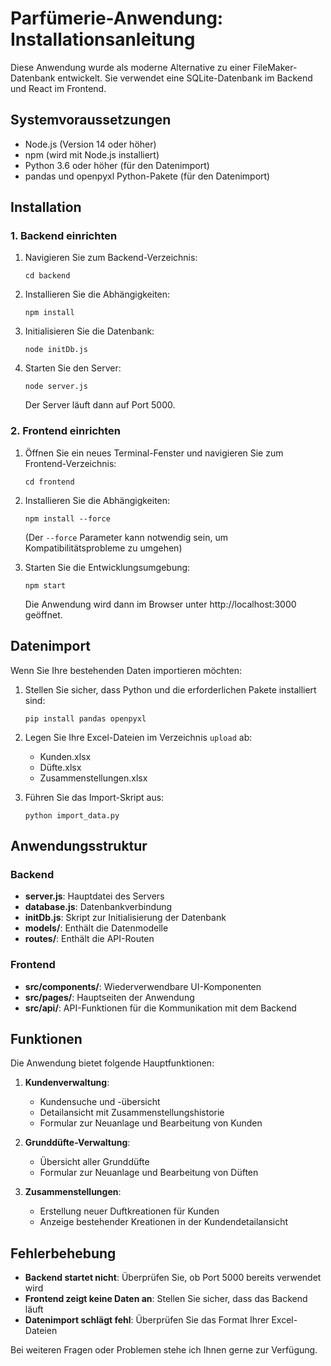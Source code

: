 # Parfümerie-Anwendung: Installationsanleitung

Diese Anwendung wurde als moderne Alternative zu einer FileMaker-Datenbank entwickelt. Sie verwendet eine SQLite-Datenbank im Backend und React im Frontend.

## Systemvoraussetzungen

- Node.js (Version 14 oder höher)
- npm (wird mit Node.js installiert)
- Python 3.6 oder höher (für den Datenimport)
- pandas und openpyxl Python-Pakete (für den Datenimport)

## Installation

### 1. Backend einrichten

1. Navigieren Sie zum Backend-Verzeichnis:
   ```
   cd backend
   ```

2. Installieren Sie die Abhängigkeiten:
   ```
   npm install
   ```

3. Initialisieren Sie die Datenbank:
   ```
   node initDb.js
   ```

4. Starten Sie den Server:
   ```
   node server.js
   ```
   Der Server läuft dann auf Port 5000.

### 2. Frontend einrichten

1. Öffnen Sie ein neues Terminal-Fenster und navigieren Sie zum Frontend-Verzeichnis:
   ```
   cd frontend
   ```

2. Installieren Sie die Abhängigkeiten:
   ```
   npm install --force
   ```
   (Der `--force` Parameter kann notwendig sein, um Kompatibilitätsprobleme zu umgehen)

3. Starten Sie die Entwicklungsumgebung:
   ```
   npm start
   ```
   Die Anwendung wird dann im Browser unter http://localhost:3000 geöffnet.

## Datenimport

Wenn Sie Ihre bestehenden Daten importieren möchten:

1. Stellen Sie sicher, dass Python und die erforderlichen Pakete installiert sind:
   ```
   pip install pandas openpyxl
   ```

2. Legen Sie Ihre Excel-Dateien im Verzeichnis `upload` ab:
   - Kunden.xlsx
   - Düfte.xlsx
   - Zusammenstellungen.xlsx

3. Führen Sie das Import-Skript aus:
   ```
   python import_data.py
   ```

## Anwendungsstruktur

### Backend

- **server.js**: Hauptdatei des Servers
- **database.js**: Datenbankverbindung
- **initDb.js**: Skript zur Initialisierung der Datenbank
- **models/**: Enthält die Datenmodelle
- **routes/**: Enthält die API-Routen

### Frontend

- **src/components/**: Wiederverwendbare UI-Komponenten
- **src/pages/**: Hauptseiten der Anwendung
- **src/api/**: API-Funktionen für die Kommunikation mit dem Backend

## Funktionen

Die Anwendung bietet folgende Hauptfunktionen:

1. **Kundenverwaltung**:
   - Kundensuche und -übersicht
   - Detailansicht mit Zusammenstellungshistorie
   - Formular zur Neuanlage und Bearbeitung von Kunden

2. **Grunddüfte-Verwaltung**:
   - Übersicht aller Grunddüfte
   - Formular zur Neuanlage und Bearbeitung von Düften

3. **Zusammenstellungen**:
   - Erstellung neuer Duftkreationen für Kunden
   - Anzeige bestehender Kreationen in der Kundendetailansicht

## Fehlerbehebung

- **Backend startet nicht**: Überprüfen Sie, ob Port 5000 bereits verwendet wird
- **Frontend zeigt keine Daten an**: Stellen Sie sicher, dass das Backend läuft
- **Datenimport schlägt fehl**: Überprüfen Sie das Format Ihrer Excel-Dateien

Bei weiteren Fragen oder Problemen stehe ich Ihnen gerne zur Verfügung.
